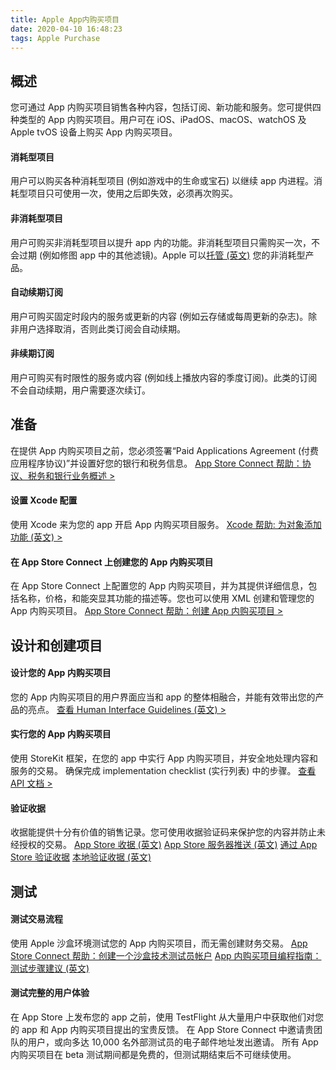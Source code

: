 ```yaml
---
title: Apple App内购买项目
date: 2020-04-10 16:48:23
tags: Apple Purchase
---
```


## 概述
您可通过 App 内购买项目销售各种内容，包括订阅、新功能和服务。您可提供四种类型的 App 内购买项目。用户可在 iOS、iPadOS、macOS、watchOS 及 Apple tvOS 设备上购买 App 内购买项目。

#### 消耗型项目
用户可以购买各种消耗型项目 (例如游戏中的生命或宝石) 以继续 app 内进程。消耗型项目只可使用一次，使用之后即失效，必须再次购买。

#### 非消耗型项目
用户可购买非消耗型项目以提升 app 内的功能。非消耗型项目只需购买一次，不会过期 (例如修图 app 中的其他滤镜)。Apple 可以[托管 (英文)](https://help.apple.com/app-store-connect/?lang=zh-cn#/dev1f52cd4dd?sub=dev456315af2) 您的非消耗型产品。

#### 自动续期订阅
用户可购买固定时段内的服务或更新的内容 (例如云存储或每周更新的杂志)。除非用户选择取消，否则此类订阅会自动续期。

#### 非续期订阅
用户可购买有时限性的服务或内容 (例如线上播放内容的季度订阅)。此类的订阅不会自动续期，用户需要逐次续订。

## 准备
在提供 App 内购买项目之前，您必须签署“Paid Applications Agreement (付费应用程序协议)”并设置好您的银行和税务信息。
[App Store Connect 帮助：协议、税务和银行业务概述 >](https://help.apple.com/app-store-connect/?lang=zh-cn#/devb6df5ee51)

#### 设置 Xcode 配置
使用 Xcode 来为您的 app 开启 App 内购买项目服务。
[Xcode 帮助: 为对象添加功能 (英文) >](https://help.apple.com/xcode/mac/current/#/dev88ff319e7)

#### 在 App Store Connect 上创建您的 App 内购买项目
在 App Store Connect 上配置您的 App 内购买项目，并为其提供详细信息，包括名称，价格，和能突显其功能的描述等。您也可以使用 XML 创建和管理您的 App 内购买项目。
[App Store Connect 帮助：创建 App 内购买项目 >](https://help.apple.com/app-store-connect/?lang=zh-cn#/devae49fb316)

## 设计和创建项目

#### 设计您的 App 内购买项目
您的 App 内购买项目的用户界面应当和 app 的整体相融合，并能有效带出您的产品的亮点。
[查看 Human Interface Guidelines (英文) >](https://developer.apple.com/design/human-interface-guidelines/in-app-purchase/overview/introduction/)

#### 实行您的 App 内购买项目
使用 StoreKit 框架，在您的 app 中实行 App 内购买项目，并安全地处理内容和服务的交易。 确保完成 implementation checklist (实行列表) 中的步骤。
[查看 API 文档 >](../StoreKit)

#### 验证收据
收据能提供十分有价值的销售记录。您可使用收据验证码来保护您的内容并防止未经授权的交易。
[App Store 收据 (英文)](https://developer.apple.com/documentation/appstorereceipts)
[App Store 服务器推送 (英文)](https://developer.apple.com/documentation/appstoreservernotifications)
[通过 App Store 验证收据](https://developer.apple.com/cn/documentation/storekit/in-app_purchase/validating_receipts_with_the_app_store)
[本地验证收据 (英文)](https://developer.apple.com/library/archive/releasenotes/General/ValidateAppStoreReceipt/Chapters/ValidateLocally.html#//apple_ref/doc/uid/TP40010573-CH1-SW2)

## 测试

#### 测试交易流程
使用 Apple 沙盒环境测试您的 App 内购买项目，而无需创建财务交易。
[App Store Connect 帮助：创建一个沙盒技术测试员帐户](https://help.apple.com/app-store-connect/?lang=zh-cn#/dev8b997bee1)
[App 内购买项目编程指南：测试步骤建议 (英文)](https://developer.apple.com/library/archive/documentation/NetworkingInternet/Conceptual/StoreKitGuide/Chapters/ShowUI.html#//apple_ref/doc/uid/TP40008267-CH3-SW11)

#### 测试完整的用户体验
在 App Store 上发布您的 app 之前，使用 TestFlight 从大量用户中获取他们对您的 app 和 App 内购买项目提出的宝贵反馈。 在 App Store Connect 中邀请贵团队的用户，或向多达 10,000 名外部测试员的电子邮件地址发出邀请。 所有 App 内购买项目在 beta 测试期间都是免费的，但测试期结束后不可继续使用。


